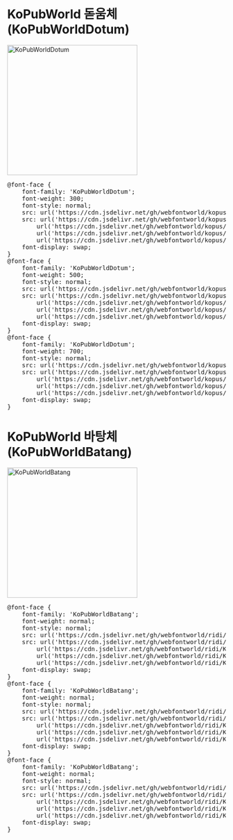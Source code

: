 # KoPubWorld 돋움체(KoPubWorldDotum)

<a href="https://wess.tistory.com/257" target="_blank">
    <img src="https://webfontworld.github.io/kopus/KoPubWorldDotum.jpg" alt="KoPubWorldDotum" style="width:300px">
</a>

<pre>
@font-face {
    font-family: 'KoPubWorldDotum';
    font-weight: 300;
    font-style: normal;
    src: url('https://cdn.jsdelivr.net/gh/webfontworld/kopus/KoPubWorldDotumLight.eot');
    src: url('https://cdn.jsdelivr.net/gh/webfontworld/kopus/KoPubWorldDotumLight.eot?#iefix') format('embedded-opentype'),
        url('https://cdn.jsdelivr.net/gh/webfontworld/kopus/KoPubWorldDotumLight.woff2') format('woff2'),
        url('https://cdn.jsdelivr.net/gh/webfontworld/kopus/KoPubWorldDotumLight.woff') format('woff'),
        url('https://cdn.jsdelivr.net/gh/webfontworld/kopus/KoPubWorldDotumLight.ttf') format("truetype");
    font-display: swap;
}
@font-face {
    font-family: 'KoPubWorldDotum';
    font-weight: 500;
    font-style: normal;
    src: url('https://cdn.jsdelivr.net/gh/webfontworld/kopus/KoPubWorldDotumMedium.eot');
    src: url('https://cdn.jsdelivr.net/gh/webfontworld/kopus/KoPubWorldDotumMedium.eot?#iefix') format('embedded-opentype'),
        url('https://cdn.jsdelivr.net/gh/webfontworld/kopus/KoPubWorldDotumMedium.woff2') format('woff2'),
        url('https://cdn.jsdelivr.net/gh/webfontworld/kopus/KoPubWorldDotumMedium.woff') format('woff'),
        url('https://cdn.jsdelivr.net/gh/webfontworld/kopus/KoPubWorldDotumMedium.ttf') format("truetype");
    font-display: swap;
}
@font-face {
    font-family: 'KoPubWorldDotum';
    font-weight: 700;
    font-style: normal;
    src: url('https://cdn.jsdelivr.net/gh/webfontworld/kopus/KoPubWorldDotumBold.eot');
    src: url('https://cdn.jsdelivr.net/gh/webfontworld/kopus/KoPubWorldDotumBold.eot?#iefix') format('embedded-opentype'),
        url('https://cdn.jsdelivr.net/gh/webfontworld/kopus/KoPubWorldDotumBold.woff2') format('woff2'),
        url('https://cdn.jsdelivr.net/gh/webfontworld/kopus/KoPubWorldDotumBold.woff') format('woff'),
        url('https://cdn.jsdelivr.net/gh/webfontworld/kopus/KoPubWorldDotumBold.ttf') format("truetype");
    font-display: swap;
}
</pre>


# KoPubWorld 바탕체(KoPubWorldBatang)

<a href="https://wess.tistory.com/257" target="_blank">
    <img src="https://webfontworld.github.io/kopus/KoPubWorldBatang.jpg" alt="KoPubWorldBatang" style="width:300px">
</a>

<pre>
@font-face {
    font-family: 'KoPubWorldBatang';
    font-weight: normal;
    font-style: normal;
    src: url('https://cdn.jsdelivr.net/gh/webfontworld/ridi/KoPubWorldBatangLight.eot');
    src: url('https://cdn.jsdelivr.net/gh/webfontworld/ridi/KoPubWorldBatangLight.eot?#iefix') format('embedded-opentype'),
        url('https://cdn.jsdelivr.net/gh/webfontworld/ridi/KoPubWorldBatangLight.woff2') format('woff2'),
        url('https://cdn.jsdelivr.net/gh/webfontworld/ridi/KoPubWorldBatangLight.woff') format('woff'),
        url('https://cdn.jsdelivr.net/gh/webfontworld/ridi/KoPubWorldBatangLight.ttf') format("truetype");
    font-display: swap;
}
@font-face {
    font-family: 'KoPubWorldBatang';
    font-weight: normal;
    font-style: normal;
    src: url('https://cdn.jsdelivr.net/gh/webfontworld/ridi/KoPubWorldBatangMedium.eot');
    src: url('https://cdn.jsdelivr.net/gh/webfontworld/ridi/KoPubWorldBatangMedium.eot?#iefix') format('embedded-opentype'),
        url('https://cdn.jsdelivr.net/gh/webfontworld/ridi/KoPubWorldBatangMedium.woff2') format('woff2'),
        url('https://cdn.jsdelivr.net/gh/webfontworld/ridi/KoPubWorldBatangMedium.woff') format('woff'),
        url('https://cdn.jsdelivr.net/gh/webfontworld/ridi/KoPubWorldBatangMedium.ttf') format("truetype");
    font-display: swap;
}
@font-face {
    font-family: 'KoPubWorldBatang';
    font-weight: normal;
    font-style: normal;
    src: url('https://cdn.jsdelivr.net/gh/webfontworld/ridi/KoPubWorldBatangBold.eot');
    src: url('https://cdn.jsdelivr.net/gh/webfontworld/ridi/KoPubWorldBatangBold.eot?#iefix') format('embedded-opentype'),
        url('https://cdn.jsdelivr.net/gh/webfontworld/ridi/KoPubWorldBatangBold.woff2') format('woff2'),
        url('https://cdn.jsdelivr.net/gh/webfontworld/ridi/KoPubWorldBatangBold.woff') format('woff'),
        url('https://cdn.jsdelivr.net/gh/webfontworld/ridi/KoPubWorldBatangBold.ttf') format("truetype");
    font-display: swap;
}
</pre>
